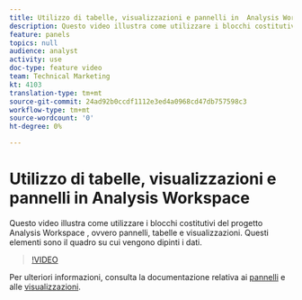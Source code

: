 ```yaml
---
title: Utilizzo di tabelle, visualizzazioni e pannelli in  Analysis Workspace
description: Questo video illustra come utilizzare i blocchi costitutivi del progetto Analysis Workspace , ovvero pannelli, tabelle e visualizzazioni. Questi elementi sono il quadro su cui vengono dipinti i dati.
feature: panels
topics: null
audience: analyst
activity: use
doc-type: feature video
team: Technical Marketing
kt: 4103
translation-type: tm+mt
source-git-commit: 24ad92b0ccdf1112e3ed4a0968cd47db757598c3
workflow-type: tm+mt
source-wordcount: '0'
ht-degree: 0%

---
```



# Utilizzo di tabelle, visualizzazioni e pannelli in  Analysis Workspace

Questo video illustra come utilizzare i blocchi costitutivi del progetto Analysis Workspace , ovvero pannelli, tabelle e visualizzazioni. Questi elementi sono il quadro su cui vengono dipinti i dati.

>[!VIDEO](https://video.tv.adobe.com/v/30369/?quality=12)

Per ulteriori informazioni, consulta la documentazione relativa ai [pannelli](https://docs.adobe.com/content/help/en/analytics/analyze/analysis-workspace/panels/panels.html) e alle [visualizzazioni](https://docs.adobe.com/content/help/it-IT/analytics/analyze/analysis-workspace/visualizations/freeform-analysis-visualizations.html).
